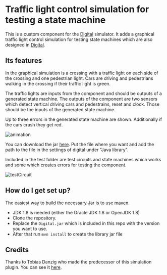 # Traffic light control simulation for testing a state machine

This is a custom component for the [Digital](https://github.com/hneemann/Digital/) simulator.
It adds a graphical traffic light control simulation for testing state machines which are also designed in [Digital](https://github.com/hneemann/Digital/).

## Its features

In the graphical simulation is a crossing with a traffic light on each side of the crossing and one pedestrian light. Cars are driving and pedestrians walking in the crossing if their traffic light is green. 

The traffic lights are inputs from the component and should be outputs of a generated state machine. The outputs of the component are two sensors which detect vertical driving cars and pedestrains, reset and clock. Those should be the inputs of the generated state machine.

Up to three errors in the generated state machine are shown. Additionally if the cars crash they get red.

![animation](https://github.com/dload22/TrafficLightControl/tree/master/distribution/animation.PNG)

You can download the jar [here](https://github.com/dload22/TrafficLightControl/tree/master/distribution/TrafficLightControlSimulationPlugin-1.0.jar).
Put the file where you want and add the path to the file in the settings of digital under "Java library".

Included in the test folder are test circuits and state machines which works and some which creates errors for testing the component.

![testCircuit](https://github.com/dload22/TrafficLightControl/tree/master/distribution/testCircuit.PNG)

## How do I get set up?

The easiest way to build the necessary Jar is to use [maven](https://maven.apache.org/).

* JDK 1.8 is needed (either the Oracle JDK 1.8 or OpenJDK 1.8)  
* Clone the repository.
* Replace the `Digital.jar` which is included in this repo with the version you want to use.
* After that run `mvn install` to create the library jar file

## Credits

Thanks to Tobias Danzig who made the predecessor of this simulation plugin. You can see it [here](https://github.com/T0dan/DigitalCarWashSimulation).